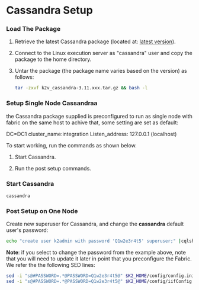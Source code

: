 # Cassandra Setup

### Load The Package 

1. Retrieve the latest Cassandra package (located at: [latest version](https://download.k2view.com/index.php/s/JCaRQITovgh6mcz)).

2. Connect to the Linux execution server as "cassandra" user and copy the package to the home directory.

3. Untar the package (the package name varies based on the version) as follows:

   ~~~bash
   tar -zxvf k2v_cassandra-3.11.xxx.tar.gz && bash -l
   ~~~


### Setup Single Node Cassandraa

the Cassandra package supplied is preconfigured to run as single node with fabric on the same host
to achive that, some setting are set as default:

DC=DC1
cluster_name:integration
Listen_address: 127.0.0.1 (localhost)

To start working, run the commands as shown below.

1.  Start Cassandra.

2.  Run the post setup commands.

### Start Cassandra

~~~bash
cassandra
~~~

### Post Setup on One Node

Create new superuser for Cassandra, and change the **cassandra** default user's password:

~~~bash
echo "create user k2admin with password 'Q1w2e3r4t5' superuser;" |cqlsh -u cassandra -p cassandra
~~~

**Note**: if you select to change the password from the example above, note that you will need to update it later in point that you preconfigure the Fabric. We refer the the following SED lines:


~~~bash
sed -i "s@#PASSWORD=.*@PASSWORD=Q1w2e3r4t5@" $K2_HOME/config/config.ini
sed -i "s@#PASSWORD=.*@PASSWORD=Q1w2e3r4t5@" $K2_HOME/config/iifConfig.ini
~~~

## 

